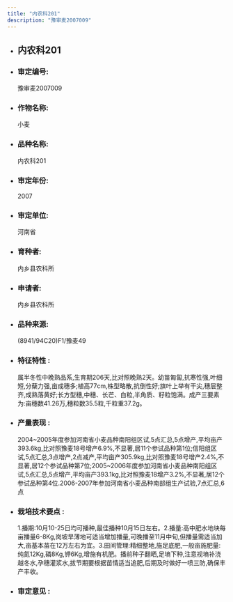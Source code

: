 ```yaml
---
title: "内农科201"
description: "豫审麦2007009"
---
```

* ## 内农科201
* ###  审定编号:  
   豫审麦2007009

*  ### 作物名称:  
   小麦

*   ###  品种名称: 
    内农科201

*   ### 审定年份: 
    2007

*   ### 审定单位:  
    河南省

*   ### 育种者:  
    内乡县农科所

*   ### 申请者:  
    内乡县农科所

*   ### 品种来源:  
    (8941/94C20)F1/豫麦49

*   ### 特征特性 : 
    属半冬性中晚熟品系,生育期206天,比对照晚熟2天。幼苗匍匐,抗寒性强,叶细短,分蘖力强,亩成穗多;植高77cm,株型略散,抗倒性好;旗叶上举有干尖,穗层整齐,成熟落黄好;长方型穗,中穗、长芒、白粒,半角质、籽粒饱满。成产三要素为:亩穗数41.26万,穗粒数35.5粒,千粒重37.2g。

*   ### 产量表现 : 
    2004~2005年度参加河南省小麦品种南阳组区试,5点汇总,5点增产,平均亩产393.6kg,比对照豫麦18号增产6.9%,不显著,居11个参试品种第1位;信阳组区试,5点汇总,3点增产,2点减产,平均亩产305.9kg,比对照豫麦18号增产2.4%,不显著,居12个参试品种第7位;2005~2006年度参加河南省小麦品种南阳组区试,5点汇总,5点增产,平均亩产393.1kg,比对照豫麦18增产3.2%,不显著,居12个参试品种第4位.2006-2007年参加河南省小麦品种南部组生产试验,7点汇总,6点

*   ### 栽培技术要点 : 
    1.播期:10月10-25日均可播种,最佳播种10月15日左右。2.播量:高中肥水地块每亩播量6-8Kg,岗坡旱薄地可适当增加播量,可晚播至11月中旬,但播量需适当加大,亩基本苗在12万左右为宜。3.田间管理:精细整地,施足底肥,一般亩施肥量:纯氮12Kg,磷8Kg,钾6Kg,增施有机肥。播前种子翻晒,足墒下种,注意视墒补浇越冬水,孕穗灌浆水,拔节期要根据苗情适当追肥,后期及时做好一喷三防,确保丰产丰收。

*   ### 审定意见 : 
    
